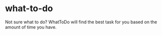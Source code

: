 # what-to-do
Not sure what to do? WhatToDo will find the best task for you based on the amount of time you have.